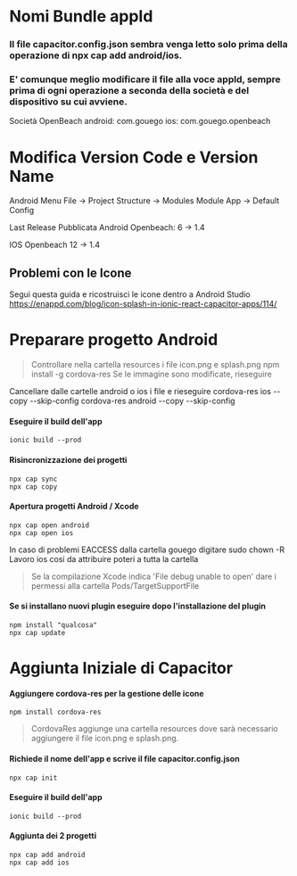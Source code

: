 # Nomi Bundle appId
### Il file capacitor.config.json sembra venga letto solo prima della operazione di npx cap add android/ios.
### E' comunque meglio modificare il file alla voce appId, sempre prima di ogni operazione a seconda della società e del dispositivo su cui avviene.
Società OpenBeach
android:    com.gouego
ios:        com.gouego.openbeach

# Modifica Version Code e Version Name
Android
Menu File -> Project Structure -> Modules
Module App -> Default Config

Last Release Pubblicata
Android
Openbeach: 6 -> 1.4

IOS
Openbeach 12 -> 1.4

## Problemi con le Icone
Segui questa guida e ricostruisci le icone dentro a Android Studio
https://enappd.com/blog/icon-splash-in-ionic-react-capacitor-apps/114/




# Preparare progetto Android
>Controllare nella cartella resources i file icon.png e splash.png
    npm install -g cordova-res
Se le immagine sono modificate, rieseguire

Cancellare dalle cartelle android o ios i file e rieseguire 
    cordova-res ios --copy --skip-config 
    cordova-res android --copy --skip-config 

#### Eseguire il build dell'app
    ionic build --prod
#### Risincronizzazione dei progetti
    npx cap sync
    npx cap copy
#### Apertura progetti Android / Xcode
    npx cap open android
    npx cap open ios

In caso di problemi EACCESS dalla cartella gouego digitare
    sudo chown -R Lavoro ios
cosi da attribuire poteri a tutta la cartella

>Se la compilazione Xcode indica 'File debug unable to open' dare i permessi alla cartella Pods/TargetSupportFile

#### Se si installano nuovi plugin eseguire dopo l'installazione del plugin
    npm install "qualcosa"
    npx cap update


# Aggiunta Iniziale di Capacitor
#### Aggiungere cordova-res  per la gestione delle icone
    npm install cordova-res
>CordovaRes aggiunge una cartella resources dove sarà necessario aggiungere il file icon.png e splash.png. 


#### Richiede il nome dell'app e scrive il file capacitor.config.json
    npx cap init
#### Eseguire il build dell'app
    ionic build --prod
#### Aggiunta dei 2 progetti
    npx cap add android
    npx cap add ios












